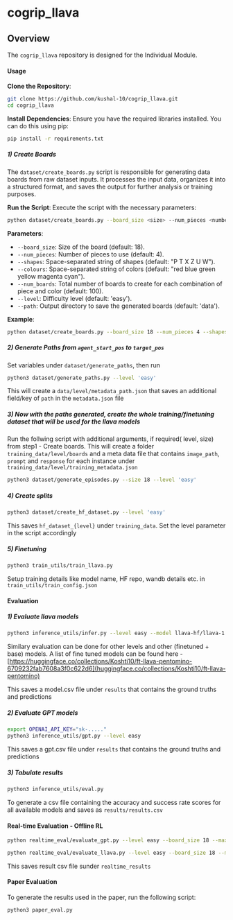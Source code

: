 # cogrip_llava

## Overview
The `cogrip_llava` repository is designed for the Individual Module.

#### Usage
**Clone the Repository**:
   ```bash
   git clone https://github.com/kushal-10/cogrip_llava.git
   cd cogrip_llava
   ```

**Install Dependencies**:
   Ensure you have the required libraries installed. You can do this using pip:
   ```bash
   pip install -r requirements.txt
   ```

##### 1) Create Boards
The `dataset/create_boards.py` script is responsible for generating data boards from raw dataset inputs. It processes the input data, organizes it into a structured format, and saves the output for further analysis or training purposes.

**Run the Script**:
   Execute the script with the necessary parameters:
   ```bash
   python dataset/create_boards.py --board_size <size> --num_pieces <number> --shapes <shapes> --colours <colours> --num_boards <number> --level <difficulty> --path <output_path>
   ```

**Parameters**:
- `--board_size`: Size of the board (default: 18).
- `--num_pieces`: Number of pieces to use (default: 4).
- `--shapes`: Space-separated string of shapes (default: "P T X Z U W").
- `--colours`: Space-separated string of colors (default: "red blue green yellow magenta cyan").
- `--num_boards`: Total number of boards to create for each combination of piece and color (default: 100).
- `--level`: Difficulty level (default: 'easy').
- `--path`: Output directory to save the generated boards (default: 'data').

**Example**:
   ```bash
   python dataset/create_boards.py --board_size 18 --num_pieces 4 --shapes "P T X Z U W" --colours "red blue green yellow magenta cyan" --num_boards 100 --level 'easy' --path 'data'
   ```

##### 2) Generate Paths from `agent_start_pos` to `target_pos`
Set variables under `dataset/generate_paths`, then run

```bash
python3 dataset/generate_paths.py --level 'easy'
```

This will create a `data/level/metadata_path.json` that saves an additional field/key of `path` in the `metadata.json` file


##### 3) Now with the paths generated, create the whole training/finetuning dataset that will be used for the llava models

Run the follwing script with additional arguments, if required( level, size) from step1 - Create boards. This will create a folder `training_data/level/boards` and a meta data file that contains `image_path`, `prompt` and `response` for each instance under `training_data/level/training_metadata.json`

```bash
python3 dataset/generate_episodes.py --size 18 --level 'easy'
```

##### 4) Create splits

```bash
python3 dataset/create_hf_dataset.py --level 'easy'
```
This saves `hf_dataset_{level}` under `training_data`. Set the level parameter in the script accordingly


##### 5) Finetuning

```bash
python3 train_utils/train_llava.py
```

Setup training details like model name, HF repo, wandb details etc. in `train_utils/train_config.json` 


#### Evaluation

##### 1) Evaluate llava models

```bash
python3 inference_utils/infer.py --level easy --model llava-hf/llava-1.5-7b-hf 
```
Similary evaluation can be done for other levels and other (finetuned + base) models. A list of fine tuned models can be found here - [https://huggingface.co/collections/Koshti10/ft-llava-pentomino-6709232fab7608a3f0c622d6](huggingface.co/collections/Koshti10/ft-llava-pentomino)

This saves a model.csv file under `results` that contains the ground truths and predictions

##### 2) Evaluate GPT models

```bash
export OPENAI_API_KEY="sk-....."
python3 inference_utils/gpt.py --level easy
```

This saves a gpt.csv file under `results` that contains the ground truths and predictions


##### 3) Tabulate results

```bash
python3 inference_utils/eval.py
```
To generate a csv file containing the accuracy and success rate scores for all available models and saves as `results/results.csv`


#### Real-time Evaluation - Offline RL


```bash
python realtime_eval/evaluate_gpt.py --level easy --board_size 18 --max_moves 20 --max_length 10

python realtime_eval/evaluate_llava.py --level easy --board_size 18 --model_name llava-hf/llava-1.5-7b-hf --max_moves 20 --max_length 10
```

This saves result csv file sunder `realtime_results`


#### Paper Evaluation

To generate the results used in the paper, run the following script:

```bash
python3 paper_eval.py
```

